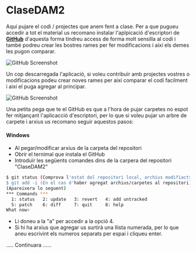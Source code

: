 # ClaseDAM2

Aquí pujare el codi / projectes que anem fent a clase. 
Per a que pugueu accedir a tot el material us recomano instalar l'aplpicació d'escriptori de [**GitHub**](https://desktop.github.com) d'aquesta forma tindreu access de forma molt sensilla al codi i també podreu crear les bostres rames per fer modificacions i així els demes les pugon comparar.

![GitHub Screenshot](http://i.imgur.com/GuPuEsd.png)

Un cop descarregada l'aplicació, si voleu contribuïr amb projectes vostres o modificacions podeu crear noves rames per així comparar el codi facilment i així el puga agregar al principar.

![GitHub Screenshot](http://i.imgur.com/oojdc1H.png)

Una petita pega que te el GitHub es que a l'hora de pujar carpetes no espot fer mitjançant l'aplicacció d'escriptori, per lo que si voleu pujar un arbre de carpete i arxius us recomano seguir aquestos pasos:

#### Windows

  - Al pegar/modificar arxius de la carpeta del repositori
  - Obrir el ternimal que instala el GitHub
  - Introduïr les següents comandes dins de la carpera del repositori "ClaseDAM2"
  
```sh
$ git status (Comprova l'estat del repositori local, archius modifiacts, borrats, etc.)
$ git add -i (En el cas d'haber agregat archius/carpetes al repositori)
(Apareixera lo seguent)
*** Commands ***
  1: status	  2: update	  3: revert	  4: add untracked
  5: patch	  6: diff	  7: quit	  8: help
What now>
```

  - Li doneu a la "a" per accedir a la opció 4.
  - Si hi ha arxius que agregar us surtirà una llista numerada, per lo que aneu escrivint els numeros separats per espai i cliqueu enter.
  
  
..... Continuara ......
